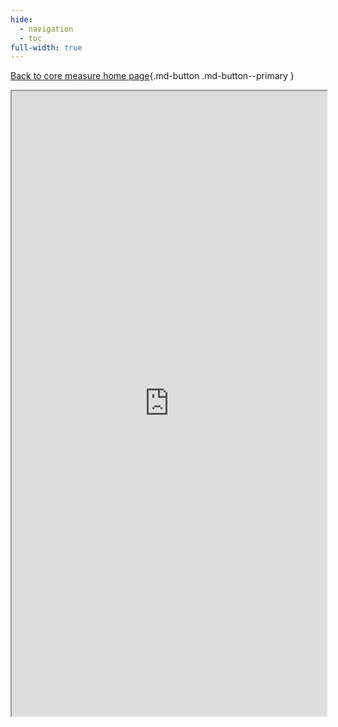 ```yaml
---
hide:
  - navigation
  - toc
full-width: true
---
```

[Back to core measure home page](index.md){.md-button .md-button--primary }

<iframe src="https://rcg.uchicago.edu/jcoincoremeasures" title="download-all" style="width:100%; height:1000px;overflow:auto"> </iframe>
</div>
